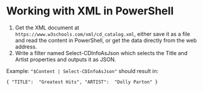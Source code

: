 # Working with XML in PowerShell

1. Get the XML document at `https://www.w3schools.com/xml/cd_catalog.xml`, either save it as a file and read the content in PowerShell, or get the data directly from the web address.
2. Write a filter named Select-CDInfoAsJson which selects the Title and Artist properties and outputs it as JSON.

Example: `"$Content | Select-CDInfoAsJson"` should result in:

`{
    "TITLE":  "Greatest Hits",
    "ARTIST":  "Dolly Parton"
}`